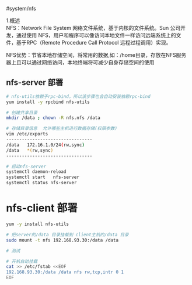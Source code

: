 #system/nfs

1.概述  
NFS：Network File System 网络文件系统，基于内核的文件系统。Sun 公司开发，通过使用 NFS，用户和程序可以像访问本地文件一样访问远端系统上的文件，基于RPC（Remote Procedure Call Protocol 远程过程调用）实现。

NFS优势：节省本地存储空间，将常用的数据,如：/home目录，存放在NFS服务器上且可以通过网络访问，本地终端将可减少自身存储空间的使用

## nfs-server 部署
 ```bash
 # nfs-utils依赖于rpc-bind，所以该步骤也会自动安装依赖rpc-bind
 yum install -y rpcbind nfs-utils

# 创建共享目录
mkdir /data ; chown -R nfs.nfs /data

# 存储目录信息  允许哪些主机进行数据存储(权限参数)
vim /etc/exports
---------------------------------
/data   172.16.1.0/24(rw,sync)
/data   *(rw,sync)
---------------------------------

# 启动nfs-server
systemctl daemon-reload
systemctl start   nfs-server
systemctl status nfs-server
```
 

# nfs-client 部署
```bash
yum -y install nfs-utils

# 把server的/data 目录挂载到 client主机的/data 目录
sudo mount -t nfs 192.168.93.30:/data /data

# 测试

# 开机自动挂载
cat >> /etc/fstab <<EOF
192.168.93.30:/data /data nfs rw,tcp,intr 0 1
EOF
```


